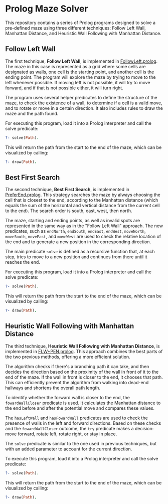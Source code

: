 # Prolog Maze Solver

This repository contains a series of Prolog programs designed to solve a pre-defined maze using three different techniques: Follow Left Wall, Manhattan Distance, and Heuristic Wall Following with Manhattan Distance.

## Follow Left Wall

The first technique, **Follow Left Wall**, is implemented in [FollowLeft.prolog](https://github.com/SvenKappeler/Computational-Models/blob/main/MazeSolver/FollowLeftWall.pl). The maze in this case is represented as a grid where some cells are designated as walls, one cell is the starting point, and another cell is the ending point. The program will explore the maze by trying to move to the left whenever possible. If moving left is not possible, it will try to move forward, and if that is not possible either, it will turn right.

The program uses several helper predicates to define the structure of the maze, to check the existence of a wall, to determine if a cell is a valid move, and to rotate or move in a certain direction. It also includes rules to draw the maze and the path found.

For executing this program, load it into a Prolog interpreter and call the solve predicate:

```prolog
?- solve(Path).
```

This will return the path from the start to the end of the maze, which can be visualized by calling:

```prolog
?- draw(Path).
```

## Best First Search

The second technique, **Best First Search**, is implemented in [PreferEnd.prolog](https://github.com/SvenKappeler/Computational-Models/blob/main/MazeSolver/PreferEndDirection.pl). This strategy searches the maze by always choosing the cell that is closest to the end, according to the Manhattan distance (which equals the sum of the horizontal and vertical distance from the current cell to the end). The search order is south, east, west, then north.

The maze, starting and ending points, as well as invalid spots are represented in the same way as in the "Follow Left Wall" approach. The new predicates, such as `endNorth`, `endSouth`, `endEast`, `endWest`, `moveNorth`, `moveSouth`, `moveEast`, and `moveWest` are used to check the relative location of the end and to generate a new position in the corresponding direction.

The main predicate `solve` is defined as a recursive function that, at each step, tries to move to a new position and continues from there until it reaches the end.

For executing this program, load it into a Prolog interpreter and call the solve predicate:

```prolog
?- solve(Path).
```

This will return the path from the start to the end of the maze, which can be visualized by calling:

```prolog
?- draw(Path).
```

## Heuristic Wall Following with Manhattan Distance

The third technique, **Heuristic Wall Following with Manhattan Distance**, is implemented in [FLW+PEN.prolog](https://github.com/SvenKappeler/Computational-Models/blob/main/MazeSolver/FLW%2BPEN.pl). This approach combines the best parts of the two previous methods, offering a more efficient solution.

The algorithm checks if there's a branching path it can take, and then decides the direction based on the proximity of the wall in front of it to the end of the maze. If the wall in front is closer to the end, it chooses that path. This can efficiently prevent the algorithm from walking into dead-end hallways and shortens the overall path length.

To identify whether the forward wall is closer to the end, the `fowardWallCloser` predicate is used. It calculates the Manhattan distance to the end before and after the potential move and compares these values.

The `hasLeftWall` and `hasFowardWall` predicates are used to check the presence of walls in the left and forward directions. Based on these checks and the `fowardWallCloser` outcome, the `try` predicate makes a decision: move forward, rotate left, rotate right, or stay in place.

The `solve` predicate is similar to the one used in previous techniques, but with an added parameter to account for the current direction.

To execute this program, load it into a Prolog interpreter and call the solve predicate:

```prolog
?- solve(Path).
```

This will return the path from the start to the end of the maze, which can be visualized by calling:

```prolog
?- draw(Path).
```
